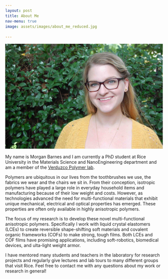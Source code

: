 ```yaml
---
layout: post
title: About Me
nav-menu: true
image: assets/images/about_me_reduced.jpg

---
```

<span class="image right"><img src="assets/images/about_me_reduced.jpg" alt="" /></span>

My name is Morgan Barnes and I am currently a PhD student at Rice University in the Materials Science and NanoEngineering department and am a member of the [Verduzco Polymer lab](http://verduzcolab.blogs.rice.edu/).

Polymers are ubiquitous in our lives from the toothbrushes we use, the fabrics we wear and the chairs we sit in. From their conception, isotropic polymers have played a large role in everyday household items and manufacturing because of their low weight and costs. However, as technologies advanced the need for multi-functional materials that exhibit unique mechanical, electrical and optical properties has emerged. These properties are often only available in highly anisotropic polymers. 

The focus of my research is to develop these novel multi-functional anisotropic polymers. Specifically I work with liquid crystal elastomers (LCEs) to create reversible shape-shifting soft materials and covalent organic frameworks (COFs) to make strong, tough films. Both LCEs and COF films have promising applications, including soft-robotics, biomedical devices, and ulta-light weight armor.

I have mentored many students and teachers in the laboratory for research projects and regularly give lectures and lab tours to many different groups that visit Rice. Feel free to contact me with any questions about my work or research in general!


 
